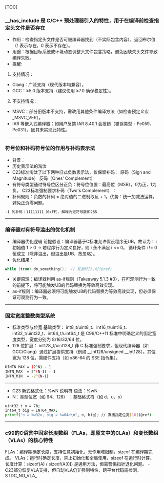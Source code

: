 [TOC]
###  __has_include 是 C/C++ 预处理器引入的特性，用于在编译前检查指定头文件是否存在
- ​作用​：检查指定头文件是否可被编译器找到（不实际包含内容），返回布尔值（1 表示存在，0 表示不存在）。
- ​用途​：根据目标系统或环境动态调整头文件包含策略，避免因缺失头文件导致编译失败。
- 提醒:
1. 支持情况​：
- Clang：广泛支持（现代版本均兼容）。
- GCC：≥5.0 版本支持（建议使用 ≥7.0 确保稳定性）。
2. 不支持情况​：
- MSVC​：部分旧版本不支持，需改用其他条件编译方法（如检查预定义宏  _MSVC_VER）。
- ​IAR 等嵌入式编译器​：如用户反馈 IAR 8.40.1 会报错（错误类型 - Pe059、Pe031），因其未实现此特性。
***
### 符号位和补码​符号位的作用与补码表示法​
- 背景：
-  ​历史表示法的淘汰​
- C23标准淘汰了以下两种旧式负数表示法，仅保留补码：
 原码（Sign and Magnitude）​
​反码（Ones' Complement）​​
- 有符号类型通过符号位区分正负：
​符号位位置​：最高位（MSB），0为正，1为负。
​C23标准强制要求补码（Two's Complement）​​：
- 补码规则​：负数的补码 = 绝对值的二进制取反 + 1。
​优势​：统一加减法运算，避免正负零问题。
```bash
-1 的补码：11111111（0xFF），解释为无符号数即255
```
***
### 编译器对有符号溢出的优化机制
- 编译器优化逻辑​
​前提假设​：编译器基于C标准允许假设程序无UB，故认为：
i 初始值 1 > 0 → 若程序行为定义良好，则 i 永不满足 i <= 0。
循环条件 i != 0 恒成立（除非溢出，但溢出是UB，故忽略）。
- ​优化结果​：
```cpp
while (true) do_something();  // 死循环[3,4](@ref)
```
- ​关键原理​：编译器利用 ​as-if规则​（Takeaway 5.1.3 #3），在可观测行为一致的前提下，将可能触发UB的代码替换为等效高效实现。
- ​as-if规则​：编译器必须将可能触发UB的代码替换为等效高效实现，但必须保证可观测行为一致。
***
### 固定宽度整数类型系统
- 标准类型与位宽​
基础类型​：
int8_t/uint8_t、int16_t/uint16_t、int32_t/uint32_t、int64_t/uint64_t 是 C99/C++11 标准中明确定义的固定宽度类型，宽度分别为 8/16/32/64 位。
- ​128 位扩展​：
int128_t/uint128_t ​非 C 标准强制要求，但现代编译器（如 GCC/Clang）通过扩展提供支持（例如 __int128/unsigned __int128）。其位宽为 128 位，需硬件支持（如 x86-64 的 SSE 指令集）。
```bash
UINTN_MAX = (2^N) - 1
INTN_MAX  = 2^(N-1) - 1
INTN_MIN  = -2^(N-1)
```
***
- C23 新式格式化：%wN 说明符​
语法​：%wN<format>
- N：类型位宽（如 64、128）
<format>：基础格式符（如 d、u、x）
```bash
uint32_t n = 78;
int64_t big = INT64_MAX;
printf("n = %w32u, big = %w64d\n", n, big); // 直接指定位宽[10](@ref)
```
***
### c99的C语言中固定长度数组（FLAs，即原文中的CLAs）和变长数组（VLAs）的核心特性
FLAs​：编译期确定长度，支持任意初始化，无作用域限制，sizeof 在编译期完成。
VLAs​：运行时确定长度，禁止初始化和全局使用，sizeof 在运行时计算。
​长度计算​：sizeof(A) / sizeof(A[0]) 是通用方法，但需警惕指针退化问题。
​- C23部分恢复VLA支持，但自动VLA仍非强制特性，跨平台代码需检测_  STDC_NO_VLA_
